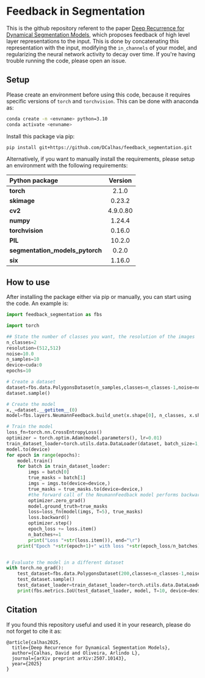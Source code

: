 # Feedback in Segmentation

This is the github repository referent to the paper [Deep Recurrence for Dynamical Segmentation Models](https://arxiv.org/abs/2507.10143), which proposes feedback of high level layer representations to the input. This is done by concatenating this representation with the input, modifying the ```in_channels``` of your model, and regularizing the neural network activity to decay over time. If you're having trouble running the code, please open an issue.

## Setup

Please create an environment before using this code, because it requires specific versions of ```torch``` and ```torchvision```. This can be done with anaconda as:
```bash
conda create -n <envname> python=3.10
conda activate <envname>
```

Install this package via pip:
```bash
pip install git+https://github.com/DCalhas/feedback_segmentation.git
```

Alternatively, if you want to manually install the requirements, please setup an environment with the following requirements:

| Python package | Version |
|:---------------|:-------:|
| **torch**		 | 2.1.0|
| **skimage** 	 | 0.23.2 |
| **cv2**		 | 4.9.0.80 |
| **numpy**		 | 1.24.4 |
| **torchvision**| 0.16.0 |
| **PIL**		 | 10.2.0 |
| **segmentation_models_pytorch** | 0.2.0 |
| **six** | 1.16.0 |

## How to use

After installing the package either via pip or manually, you can start using the code. An example is:
```python
import feedback_segmentation as fbs

import torch

## State the number of classes you want, the resolution of the images
n_classes=2
resolution=(512,512)
noise=10.0
n_samples=10
device=cuda:0
epochs=10

# Create a dataset
dataset=fbs.data.PolygonsDataset(n_samples,classes=n_classes-1,noise=noise,resolution=resolution)
dataset.sample()

# Create the model
x,_=dataset.__getitem__(0)
model=fbs.layers.NeumannFeedback.build_unet(x.shape[0], n_classes, x.shape[1:], **fbs.layers.NeumannFeedback.UNetParams)

# Train the model
loss_fn=torch.nn.CrossEntropyLoss()
optimizer = torch.optim.Adam(model.parameters(), lr=0.01)
train_dataset_loader=torch.utils.data.DataLoader(dataset, batch_size=1, shuffle=True)
model.to(device)
for epoch in range(epochs):
	model.train()
	for batch in train_dataset_loader:
		imgs = batch[0]
		true_masks = batch[1]
		imgs = imgs.to(device=device,)
		true_masks = true_masks.to(device=device,)
		#the forward call of the NeumannFeedback model performs backward operations
		optimizer.zero_grad()
		model.ground_truth=true_masks
		loss=loss_fn(model(imgs, T=5), true_masks)
		loss.backward()
		optimizer.step()
		epoch_loss += loss.item()
		n_batches+=1
		print("Loss "+str(loss.item()), end="\r")
	print("Epoch "+str(epoch+1)+" with loss "+str(epoch_loss/n_batches), end="\n")


# Evaluate the model in a different dataset
with torch.no_grad():
	test_dataset=fbs.data.PolygonsDataset(200,classes=n_classes-1,noise=noise,resolution=resolution)
	test_dataset.sample()
	test_dataset_loader=train_dataset_loader=torch.utils.data.DataLoader(test_dataset, batch_size=1, shuffle=True)
	print(fbs.metrics.IoU(test_dataset_loader, model, T=10, device=device))

```

## Citation

If you found this repository useful and used it in your research, please do not forget to cite it as:
```
@article{calhas2025,
  title={Deep Recurrence for Dynamical Segmentation Models},
  author={Calhas, David and Oliveira, Arlindo L},
  journal={arXiv preprint arXiv:2507.10143},
  year={2025}
}
```
